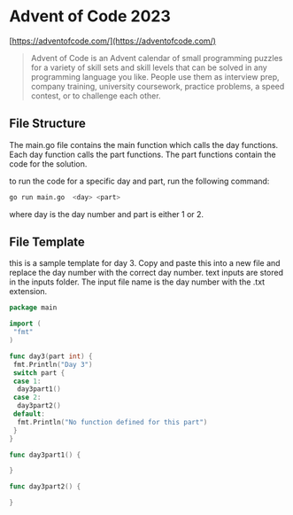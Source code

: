 # Advent of Code 2023

[https://adventofcode.com/](https://adventofcode.com/)

> Advent of Code is an Advent calendar of small programming puzzles for a variety of skill sets and skill levels that can be solved in any programming language you like. People use them as interview prep, company training, university coursework, practice problems, a speed contest, or to challenge each other.

## File Structure

The main.go file contains the main function which calls the day functions. Each day function calls the part functions. The part functions contain the code for the solution.

to run the code for a specific day and part, run the following command:

```bash
go run main.go  <day> <part>
```

where day is the day number and part is either 1 or 2.

## File Template

this is a sample template for day 3. Copy and paste this into a new file and replace the day number with the correct day number.
text inputs are stored in the inputs folder. The input file name is the day number with the .txt extension.

```Go
package main

import (
 "fmt"
)

func day3(part int) {
 fmt.Println("Day 3")
 switch part {
 case 1:
  day3part1()
 case 2:
  day3part2()
 default:
  fmt.Println("No function defined for this part")
 }
}

func day3part1() {

}

func day3part2() {

}

```
